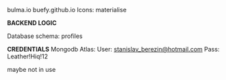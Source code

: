 bulma.io
buefy.github.io
Icons: materialise

**BACKEND LOGIC**

Database schema:
profiles

**CREDENTIALS**
Mongodb Atlas:
User: stanislav_berezin@hotmail.com
Pass: Leather!Hiq!12

maybe not in use
